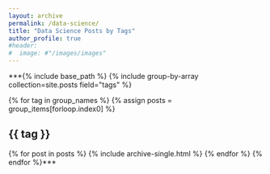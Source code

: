 ```yaml
---
layout: archive
permalink: /data-science/
title: "Data Science Posts by Tags"
author_profile: true
#header:
#  image: #"/images/images"
---
```


***{% include base_path %}
{% include group-by-array collection=site.posts field="tags" %}

{% for tag in group_names %}
  {% assign posts = group_items[forloop.index0] %}
  <h2 id="{{ tag | slugify }}" class="archive__subtitle">{{ tag }}</h2>
  {% for post in posts %}
    {% include archive-single.html %}
  {% endfor %}
{% endfor %}***
